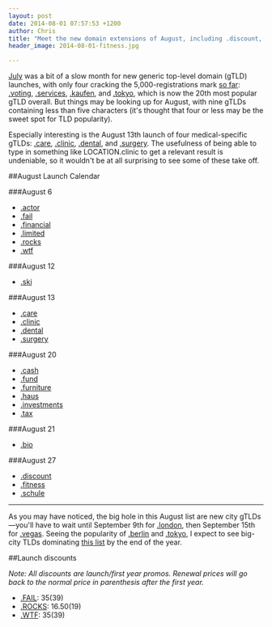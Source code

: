 ```yaml
---
layout: post
date: 2014-08-01 07:57:53 +1200
author: Chris
title: "Meet the new domain extensions of August, including .discount, .fitness and .wtf"
header_image: 2014-08-01-fitness.jpg

---
```


<!-- excerpt -->

[July](http://blog.iwantmyname.com/2014/07/meet-the-new-domain-extensions-of-july.html) was a bit of a slow month for new generic top-level domain (gTLD) launches, with only four cracking the 5,000-registrations mark [so far](http://ntldstats.com/): [.voting](https://iwantmyname.com/domains/dot-voting), [.services](https://iwantmyname.com/domains/dot-services), [.kaufen](https://iwantmyname.com/domains/dot-kaufen), and [.tokyo](https://iwantmyname.com/domains/dot-tokyo), which is now the 20th most popular gTLD overall. But things may be looking up for August, with nine gTLDs containing less than five characters (it's thought that four or less may be the sweet spot for TLD popularity).

Especially interesting is the August 13th launch of four medical-specific gTLDs: [.care](https://iwantmyname.com/domains/dot-care), [.clinic](https://iwantmyname.com/domains/dot-clinic), [.dental](https://iwantmyname.com/domains/dot-dental), and [.surgery](https://iwantmyname.com/domains/dot-surgery). The usefulness of being able to type in something like LOCATION.clinic to get a relevant result is undeniable, so it wouldn't be at all surprising to see some of these take off.


<!-- /excerpt -->

##August Launch Calendar

###August 6

+ [.actor](https://iwantmyname.com/domains/dot-actor)
+ [.fail](https://iwantmyname.com/domains/dot-fail)
+ [.financial](https://iwantmyname.com/domains/dot-financial)
+ [.limited](https://iwantmyname.com/domains/dot-limited)
+ [.rocks](https://iwantmyname.com/domains/dot-rocks)
+ [.wtf](https://iwantmyname.com/domains/dot-wtf)

###August 12

+ [.ski](https://iwantmyname.com/domains/dot-ski)

###August 13

+ [.care](https://iwantmyname.com/domains/dot-care)
+ [.clinic](https://iwantmyname.com/domains/dot-clinic)
+ [.dental](https://iwantmyname.com/domains/dot-dental)
+ [.surgery](https://iwantmyname.com/domains/dot-surgery)

###August 20

+ [.cash](https://iwantmyname.com/domains/dot-cash)
+ [.fund](https://iwantmyname.com/domains/dot-fund)
+ [.furniture](https://iwantmyname.com/domains/dot-furniture)
+ [.haus](https://iwantmyname.com/domains/dot-haus)
+ [.investments](https://iwantmyname.com/domains/dot-investments)
+ [.tax](https://iwantmyname.com/domains/dot-tax)

###August 21

+ [.bio](https://iwantmyname.com/domains/dot-bio)

###August 27

+ [.discount](https://iwantmyname.com/domains/dot-discount)
+ [.fitness](https://iwantmyname.com/domains/dot-fitness)
+ [.schule](https://iwantmyname.com/domains/dot-schule)

***

As you may have noticed, the big hole in this August list are new city gTLDs—you'll have to wait until September 9th for [.london](https://iwantmyname.com/domains/dot-london), then September 15th for [.vegas](https://iwantmyname.com/domains/dot-vegas). Seeing the popularity of [.berlin](https://iwantmyname.com/domains/dot-berlin) and [.tokyo](https://iwantmyname.com/domains/dot-tokyo), I expect to see big-city TLDs dominating [this list](http://ntldstats.com/tld) by the end of the year.

##Launch discounts

*Note: All discounts are launch/first year promos. Renewal prices will go back to the normal price in parenthesis after the first year.*

+ [.FAIL](https://iwantmyname.com/domains/dot-fail): $35 ($39)
+ [.ROCKS](https://iwantmyname.com/domains/dot-rocks): $16.50 ($19)
+ [.WTF](https://iwantmyname.com/domains/dot-wtf): $35 ($39)